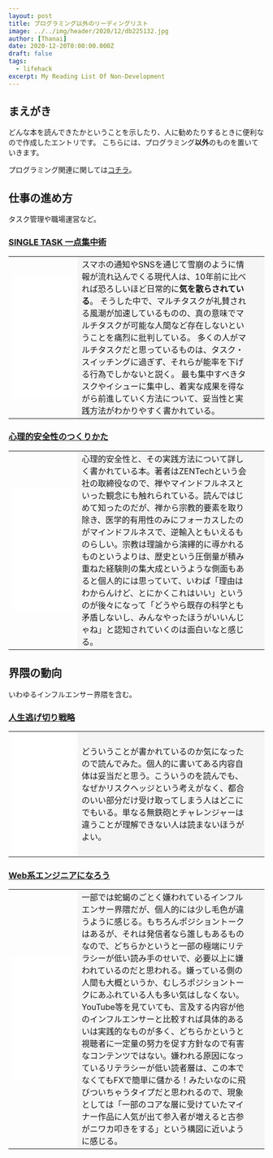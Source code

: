 ```yaml
---
layout: post
title: プログラミング以外のリーディングリスト
image: ../../img/header/2020/12/db225132.jpg
author: [Thanai]
date: 2020-12-20T0:00:00.000Z
draft: false
tags:
  - lifehack
excerpt: My Reading List Of Non-Development
---
```


## まえがき

どんな本を読んできたかということを示したり、人に勧めたりするときに便利なので作成したエントリです。
こちらには、プログラミング**以外**のものを置いていきます。

プログラミング関連に関しては[コチラ](https://dev.thanaism.com/2020/10/reading-list/)。

## 仕事の進め方

タスク管理や職場運営など。

### [SINGLE TASK 一点集中術](https://amzn.to/38pnaJt)

<table style="table-layout:fixed;white-space:normal;">
  <tbody><tr>
    <td style="border:0px;">
      <!-- Amazon link below -->
      <iframe style="width:120px;height:240px;" marginwidth="0" marginheight="0" scrolling="no" frameborder="0" src="//rcm-fe.amazon-adsystem.com/e/cm?lt1=_blank&bc1=000000&IS2=1&bg1=FFFFFF&fc1=000000&lc1=0000FF&t=dev00d-22&language=ja_JP&o=9&p=8&l=as4&m=amazon&f=ifr&ref=as_ss_li_til&asins=B074MR67VW&linkId=96d13ab3b31cc2e59ab8342fdb4da05f"></iframe>
      <!-- Amazon link above -->
    </td>
    <td style="color:#15171A;padding-right:30px;background-color:#f5f5f5;overflow-wrap:break-word;vertical-align:middle;border:0px;">
      スマホの通知やSNSを通じて雪崩のように情報が流れ込んでくる現代人は、10年前に比べれば恐ろしいほど日常的に<b>気を散らされている</b>。
      そうした中で、マルチタスクが礼賛される風潮が加速しているものの、真の意味でマルチタスクが可能な人間など存在しないということを痛烈に批判している。
      多くの人がマルチタスクだと思っているものは、タスク・スイッチングに過ぎず、それらが能率を下げる行為でしかないと説く。
      最も集中すべきタスクやイシューに集中し、着実な成果を得ながら前進していく方法について、妥当性と実践方法がわかりやすく書かれている。
    </td>
  </tr></tbody>
</table>

### [心理的安全性のつくりかた](https://amzn.to/3seapKD)

<table style="table-layout:fixed;white-space:normal;">
  <tbody><tr>
    <td style="border:0px;">
      <!-- Amazon link below -->
      <iframe style="width:120px;height:240px;" marginwidth="0" marginheight="0" scrolling="no" frameborder="0" src="//rcm-fe.amazon-adsystem.com/e/cm?lt1=_blank&bc1=000000&IS2=1&bg1=FFFFFF&fc1=000000&lc1=0000FF&t=dev00d-22&language=ja_JP&o=9&p=8&l=as4&m=amazon&f=ifr&ref=as_ss_li_til&asins=B08JVDFT59&linkId=9fdcd696090d984f3a42250a249fccfa"></iframe>
      <!-- Amazon link above -->
    </td>
    <td style="color:#15171A;padding-right:30px;background-color:#f5f5f5;overflow-wrap:break-word;vertical-align:middle;border:0px;">
      心理的安全性と、その実践方法について詳しく書かれている本。著者はZENTechという会社の取締役なので、禅やマインドフルネスといった観念にも触れられている。読んではじめて知ったのだが、禅から宗教的要素を取り除き、医学的有用性のみにフォーカスしたのがマインドフルネスで、逆輸入ともいえるものらしい。宗教は理論から演繹的に導かれるものというよりは、歴史という圧倒量が積み重ねた経験則の集大成というような側面もあると個人的には思っていて、いわば「理由はわからんけど、とにかくこれはいい」というのが後々になって「どうやら既存の科学とも矛盾しないし、みんなやったほうがいいんじゃね」と認知されていくのは面白いなと感じる。
    </td>
  </tr></tbody>
</table>

## 界隈の動向

いわゆるインフルエンサー界隈を含む。

### [人生逃げ切り戦略](https://amzn.to/2XrDVyH)

<table style="table-layout:fixed;white-space:normal;">
  <tbody><tr>
    <td style="border:0px;">
      <!-- Amazon link below -->
      <iframe style="width:120px;height:240px;" marginwidth="0" marginheight="0" scrolling="no" frameborder="0" src="//rcm-fe.amazon-adsystem.com/e/cm?lt1=_blank&bc1=000000&IS2=1&bg1=FFFFFF&fc1=000000&lc1=0000FF&t=dev00d-22&language=ja_JP&o=9&p=8&l=as4&m=amazon&f=ifr&ref=as_ss_li_til&asins=B088LW9NYF&linkId=04a0a7001e080b10ec49b9d7c6abc011"></iframe>
      <!-- Amazon link above -->
    </td>
    <td style="color:#15171A;padding-right:30px;background-color:#f5f5f5;overflow-wrap:break-word;vertical-align:middle;border:0px;">
      どういうことが書かれているのか気になったので読んでみた。個人的に書いてある内容自体は妥当だと思う。こういうのを読んでも、なぜかリスクヘッジという考えがなく、都合のいい部分だけ受け取ってしまう人はどこにでもいる。単なる無鉄砲とチャレンジャーは違うことが理解できない人は読まないほうがよい。
    </td>
  </tr></tbody>
</table>

### [Web系エンジニアになろう](https://amzn.to/2LaGwdR)

<table style="table-layout:fixed;white-space:normal;">
  <tbody><tr>
    <td style="border:0px;">
      <!-- Amazon link below -->
      <iframe style="width:120px;height:240px;" marginwidth="0" marginheight="0" scrolling="no" frameborder="0" src="//rcm-fe.amazon-adsystem.com/e/cm?lt1=_blank&bc1=000000&IS2=1&bg1=FFFFFF&fc1=000000&lc1=0000FF&t=dev00d-22&language=ja_JP&o=9&p=8&l=as4&m=amazon&f=ifr&ref=as_ss_li_til&asins=B08JD1HCYC&linkId=de86333b2cbae45a3eff3c2bc2c0ba3a"></iframe>
      <!-- Amazon link above -->
    </td>
    <td style="color:#15171A;padding-right:30px;background-color:#f5f5f5;overflow-wrap:break-word;vertical-align:middle;border:0px;">
      一部では蛇蝎のごとく嫌われているインフルエンサー界隈だが、個人的には少し毛色が違うように感じる。もちろんポジショントークはあるが、それは発信者なら誰しもあるものなので、どちらかというと一部の極端にリテラシーが低い読み手のせいで、必要以上に嫌われているのだと思われる。嫌っている側の人間も大概というか、むしろポジショントークにあふれている人も多い気はしなくない。YouTube等を見ていても、言及する内容が他のインフルエンサーと比較すれば具体的あるいは実践的なものが多く、どちらかというと視聴者に一定量の努力を促す方針なので有害なコンテンツではない。嫌われる原因になっているリテラシーが低い読者層は、この本でなくてもFXで簡単に儲かる！みたいなのに飛びついちゃうタイプだと思われるので、現象としては「一部のコアな層に受けていたマイナー作品に人気が出て参入者が増えると古参がニワカ叩きをする」という構図に近いように感じる。
    </td>
  </tr></tbody>
</table>
